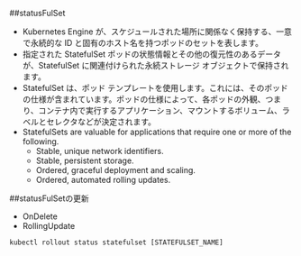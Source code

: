 
 ##statusFulSet
 
 - Kubernetes Engine が、スケジュールされた場所に関係なく保持する、一意で永続的な ID と固有のホスト名を持つポッドのセットを表します。
 - 指定された StatefulSet ポッドの状態情報とその他の復元性のあるデータが、StatefulSet に関連付けられた永続ストレージ オブジェクトで保持されます。
 - StatefulSet は、ポッド テンプレートを使用します。これには、そのポッドの仕様が含まれています。ポッドの仕様によって、各ポッドの外観、つまり、コンテナ内で実行するアプリケーション、マウントするボリューム、ラベルとセレクタなどが決定されます。
 - StatefulSets are valuable for applications that require one or more of the following.
   - Stable, unique network identifiers.
   - Stable, persistent storage.
   - Ordered, graceful deployment and scaling.
   - Ordered, automated rolling updates.
 
 
 ##statusFulSetの更新
 
 - OnDelete
 - RollingUpdate
 ```
kubectl rollout status statefulset [STATEFULSET_NAME]
```  

